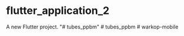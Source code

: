 # flutter_application_2

A new Flutter project.
"# tubes_ppbm" 
#   t u b e s _ p p b m  
 #   w a r k o p - m o b i l e  
 